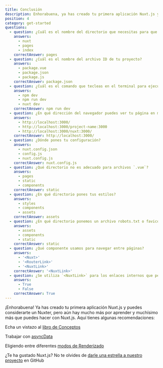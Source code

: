 ```yaml
---
title: Conclusión
description: Enhorabuena, ya has creado tu primera aplicación Nuxt.js y puedes considerarte un Nuxter. Pero aún hay mucho más por aprender y muchísimo más que puedes hacer con Nuxt.js. Aquí tienes algunas recomendaciones.
position: 4
category: get-started
questions:
  - question: ¿Cuál es el nombre del directorio que necesitas para que Nuxt.js funcione?
    answers:
      - nuxt
      - pages
      - index
    correctAnswer: pages
  - question: ¿Cuál es el nombre del archivo ID de tu proyecto?
    answers:
      - package.vue
      - package.json
      - package.js
    correctAnswer: package.json
  - question: ¿Cuál es el comando que tecleas en el terminal para ejecutar tu proyecto Nuxt.js?
    answers:
      - npm dev
      - npm run dev
      - nuxt dev
    correctAnswer: npm run dev
  - question: ¿En qué dirección del navegador puedes ver tu página en modo desarrollo?
    answers:
      - http://localhost:3000/
      - http://localhost:3000/project-name:3000
      - http://localhost:3000/nuxt:3000/
    correctAnswer: http://localhost:3000/
  - question: ¿Dónde pones tu configuración?
    answers:
      - nuxt.config.json
      - config.js
      - nuxt.config.js
    correctAnswer: nuxt.config.js
  - question: ¿Qué directorio no es adecuado para archivos `.vue`?
    answers:
      - pages
      - static
      - components
    correctAnswer: static
  - question: ¿En qué directorio pones tus estilos?
    answers:
      - styles
      - components
      - assets
    correctAnswer: assets
  - question: ¿En qué directorio ponemos un archivo robots.txt o favicon?
    answers:
      - assets
      - components
      - static
    correctAnswer: static
  - question: ¿Qué componente usamos para navegar entre páginas?
    answers:
      - '<Nuxt>'
      - '<RouterLink>'
      - '<NuxtLink>'
    correctAnswer: '<NuxtLink>'
  - question: ¿Se utiliza `<NuxtLink>` para los enlaces internos que pertenecen a la aplicación Nuxt.js?
    answers:
      - True
      - False
    correctAnswer: True
---
```


¡Enhorabuena! Ya has creado tu primera aplicación Nuxt.js y puedes considerarte un Nuxter, pero aún hay mucho más por aprender y muchísimo más que puedes hacer con Nuxt.js. Aquí tienes algunas recomendaciones:

<base-alert type="next">

Echa un vistazo al [libro de Conceptos](../concepts/views)

</base-alert>

<base-alert type="next">

Trabajar con [asyncData](/docs/2.x/features/data-fetching#async-data)

</base-alert>

<base-alert type="next">

Eligiendo entre diferentes [modos de Renderizado](/docs/2.x/x/features/rendering-modes)

</base-alert>

<base-alert type="star">

¿Te ha gustado Nuxt.js? No te olvides de [darle una estrella a nuestro proyecto](https://github.com/nuxt/nuxt.js) en GitHub

</base-alert>

<quiz :questions="questions"></quiz>
